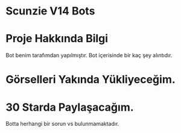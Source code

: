 # Scunzie V14 Bots

# Proje Hakkında Bilgi

Bot benim tarafımdan yapılmıştır. Bot içerisinde bir kaç şey alıntıdır.

# Görselleri Yakında Yükliyeceğim.

# 30 Starda Paylaşacağım. 

Botta herhangi bir sorun vs bulunmamaktadır.
